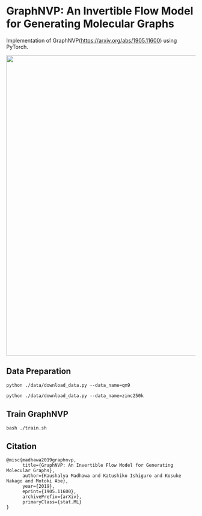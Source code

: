 # GraphNVP: An Invertible Flow Model for Generating Molecular Graphs

Implementation of GraphNVP(https://arxiv.org/abs/1905.11600) using PyTorch.

<p float="left" align="middle">
  <img src="https://github.com/hlzhang109/PyTorch-GraphNVP/blob/main/framework.png" width="800"/> 
</p>

## Data Preparation
`python ./data/download_data.py --data_name=qm9`

`python ./data/download_data.py --data_name=zinc250k`

## Train GraphNVP
`bash ./train.sh`

## Citation
```
@misc{madhawa2019graphnvp,
      title={GraphNVP: An Invertible Flow Model for Generating Molecular Graphs}, 
      author={Kaushalya Madhawa and Katushiko Ishiguro and Kosuke Nakago and Motoki Abe},
      year={2019},
      eprint={1905.11600},
      archivePrefix={arXiv},
      primaryClass={stat.ML}
}
```
